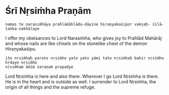 # Śrī Nṛsiṁha Praṇām

    namas te narasiṁhāya prahlādāhlāda-dāyine hiraṇyakaśipor vakṣaḥ- śilā-ṭaṅka-nakhālaye

I offer my obeisances to Lord Narasiṁha, who gives joy to Prahlād Mahārāj and whose nails are like chisels on the stonelike chest of the demon Hiraṇyakaśipu.

    ito nṛsiṁhaḥ parato nṛsiṁho yato yato yāmi tato nṛsiṁhaḥ bahir nṛsiṁho hṛdaye nṛsiṁho
    nṛsiṁham ādiṁ śaraṇaṁ prapadye

Lord Nṛsiṁha is here and also there. Wherever I go Lord Nṛsiṁha is there. He is in the heart and is outside as well. I surrender to Lord Nṛsiṁha, the origin of all things and the supreme refuge.

